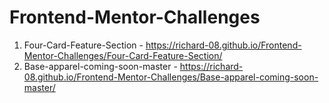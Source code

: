 # Frontend-Mentor-Challenges
1) Four-Card-Feature-Section - https://richard-08.github.io/Frontend-Mentor-Challenges/Four-Card-Feature-Section/
2) Base-apparel-coming-soon-master - https://richard-08.github.io/Frontend-Mentor-Challenges/Base-apparel-coming-soon-master/
